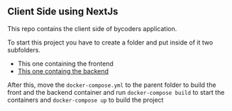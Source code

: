 ## Client Side using NextJs

This repo contains the client side of bycoders application.

To start this project you have to create a folder and put inside of it two subfolders. 
- This one containing the frontend
- [This one containg the backend](https://github.com/jsobralgitpush/bycoders_api)

After this, move the `docker-compose.yml` to the parent folder to build the front and the backend container and run `docker-compose build` to start the containers and `docker-compose up` to build the project
